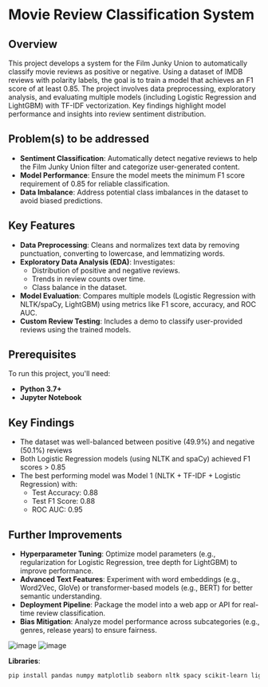# Movie Review Classification System

## Overview
This project develops a system for the Film Junky Union to automatically classify movie reviews as positive or negative. Using a dataset of IMDB reviews with polarity labels, the goal is to train a model that achieves an F1 score of at least 0.85. The project involves data preprocessing, exploratory analysis, and evaluating multiple models (including Logistic Regression and LightGBM) with TF-IDF vectorization. Key findings highlight model performance and insights into review sentiment distribution.

## Problem(s) to be addressed
- **Sentiment Classification**: Automatically detect negative reviews to help the Film Junky Union filter and categorize user-generated content.
- **Model Performance**: Ensure the model meets the minimum F1 score requirement of 0.85 for reliable classification.
- **Data Imbalance**: Address potential class imbalances in the dataset to avoid biased predictions.

## Key Features
- **Data Preprocessing**: Cleans and normalizes text data by removing punctuation, converting to lowercase, and lemmatizing words.
- **Exploratory Data Analysis (EDA)**: Investigates:
  - Distribution of positive and negative reviews.
  - Trends in review counts over time.
  - Class balance in the dataset.
- **Model Evaluation**: Compares multiple models (Logistic Regression with NLTK/spaCy, LightGBM) using metrics like F1 score, accuracy, and ROC AUC.
- **Custom Review Testing**: Includes a demo to classify user-provided reviews using the trained models.

## Prerequisites
To run this project, you'll need:
- **Python 3.7+**
- **Jupyter Notebook**

## Key Findings
- The dataset was well-balanced between positive (49.9%) and negative (50.1%) reviews
- Both Logistic Regression models (using NLTK and spaCy) achieved F1 scores > 0.85
- The best performing model was Model 1 (NLTK + TF-IDF + Logistic Regression) with:
  - Test Accuracy: 0.88
  - Test F1 Score: 0.88
  - ROC AUC: 0.95

## Further Improvements
- **Hyperparameter Tuning**: Optimize model parameters (e.g., regularization for Logistic Regression, tree depth for LightGBM) to improve performance.
- **Advanced Text Features**: Experiment with word embeddings (e.g., Word2Vec, GloVe) or transformer-based models (e.g., BERT) for better semantic understanding.
- **Deployment Pipeline**: Package the model into a web app or API for real-time review classification.
- **Bias Mitigation**: Analyze model performance across subcategories (e.g., genres, release years) to ensure fairness.

![image](https://github.com/user-attachments/assets/460229bb-fd41-4b1f-b292-82c266dd5c04)
![image](https://github.com/user-attachments/assets/91e3e47e-0930-497f-90f3-9046962afd77)

**Libraries**:
```bash
pip install pandas numpy matplotlib seaborn nltk spacy scikit-learn lightgbm
